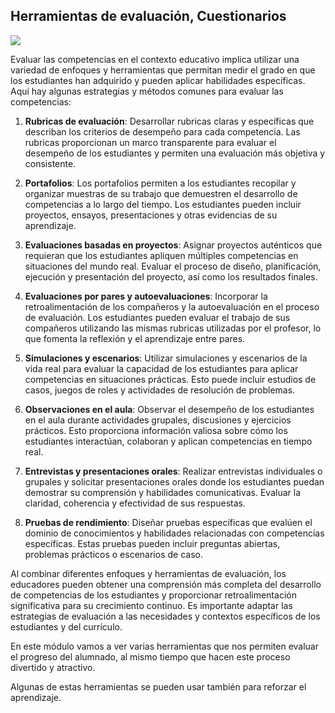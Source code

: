 ## Herramientas de evaluación, Cuestionarios

![](4.0.0.questionarios.png)

Evaluar las competencias en el contexto educativo implica utilizar una variedad de enfoques y herramientas que permitan medir el grado en que los estudiantes han adquirido y pueden aplicar habilidades específicas. Aquí hay algunas estrategias y métodos comunes para evaluar las competencias:

1. **Rubricas de evaluación**: Desarrollar rubricas claras y específicas que describan los criterios de desempeño para cada competencia. Las rubricas proporcionan un marco transparente para evaluar el desempeño de los estudiantes y permiten una evaluación más objetiva y consistente.

2. **Portafolios**: Los portafolios permiten a los estudiantes recopilar y organizar muestras de su trabajo que demuestren el desarrollo de competencias a lo largo del tiempo. Los estudiantes pueden incluir proyectos, ensayos, presentaciones y otras evidencias de su aprendizaje.

3. **Evaluaciones basadas en proyectos**: Asignar proyectos auténticos que requieran que los estudiantes apliquen múltiples competencias en situaciones del mundo real. Evaluar el proceso de diseño, planificación, ejecución y presentación del proyecto, así como los resultados finales.

4. **Evaluaciones por pares y autoevaluaciones**: Incorporar la retroalimentación de los compañeros y la autoevaluación en el proceso de evaluación. Los estudiantes pueden evaluar el trabajo de sus compañeros utilizando las mismas rubricas utilizadas por el profesor, lo que fomenta la reflexión y el aprendizaje entre pares.

5. **Simulaciones y escenarios**: Utilizar simulaciones y escenarios de la vida real para evaluar la capacidad de los estudiantes para aplicar competencias en situaciones prácticas. Esto puede incluir estudios de casos, juegos de roles y actividades de resolución de problemas.

6. **Observaciones en el aula**: Observar el desempeño de los estudiantes en el aula durante actividades grupales, discusiones y ejercicios prácticos. Esto proporciona información valiosa sobre cómo los estudiantes interactúan, colaboran y aplican competencias en tiempo real.

7. **Entrevistas y presentaciones orales**: Realizar entrevistas individuales o grupales y solicitar presentaciones orales donde los estudiantes puedan demostrar su comprensión y habilidades comunicativas. Evaluar la claridad, coherencia y efectividad de sus respuestas.

8. **Pruebas de rendimiento**: Diseñar pruebas específicas que evalúen el dominio de conocimientos y habilidades relacionadas con competencias específicas. Estas pruebas pueden incluir preguntas abiertas, problemas prácticos o escenarios de caso.

Al combinar diferentes enfoques y herramientas de evaluación, los educadores pueden obtener una comprensión más completa del desarrollo de competencias de los estudiantes y proporcionar retroalimentación significativa para su crecimiento continuo. Es importante adaptar las estrategias de evaluación a las necesidades y contextos específicos de los estudiantes y del currículo.

En este módulo vamos a ver varias herramientas que nos permiten evaluar el progreso del alumnado, al mismo tiempo que hacen este proceso divertido y atractivo.

Algunas de estas herramientas se pueden usar también para reforzar el aprendizaje.
